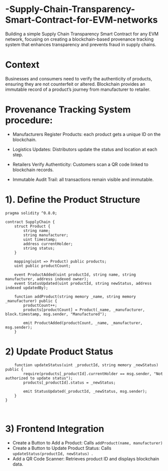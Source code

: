 # -Supply-Chain-Transparency-Smart-Contract-for-EVM-networks

Building a simple Supply Chain Transparency Smart Contract for any EVM network, focusing on creating a blockchain-based provenance tracking system that enhances transparency and prevents fraud in supply chains.

# Context
Businesses and consumers need to verify the authenticity of products, ensuring they are not counterfeit or altered. Blockchain provides an immutable record of a product’s journey from manufacturer to retailer.

# Provenance Tracking System procedure: 

* Manufacturers Register Products: each product gets a unique ID on the blockchain.
  
* Logistics Updates: Distributors update the status and location at each step.
  
* Retailers Verify Authenticity: Customers scan a QR code linked to blockchain records.
  
* Immutable Audit Trail: all transactions remain visible and immutable.


# 1). Define the Product Structure 

``` 
pragma solidity ^0.8.0;

contract SupplyChain {
    struct Product {
        string name;
        string manufacturer;
        uint timestamp;
        address currentHolder;
        string status;
    }

    mapping(uint => Product) public products;
    uint public productCount;

    event ProductAdded(uint productId, string name, string manufacturer, address indexed owner);
    event StatusUpdated(uint productId, string newStatus, address indexed updatedBy);

    function addProduct(string memory _name, string memory _manufacturer) public {
        productCount++;
        products[productCount] = Product(_name, _manufacturer, block.timestamp, msg.sender, "Manufactured");

        emit ProductAdded(productCount, _name, _manufacturer, msg.sender);
    }

   ```

#  2) Update Product Status

```
    function updateStatus(uint _productId, string memory _newStatus) public {
        require(products[_productId].currentHolder == msg.sender, "Not authorized to update status");
        products[_productId].status = _newStatus;

        emit StatusUpdated(_productId, _newStatus, msg.sender);
    }
}



```

#  3) Frontend Integration

* Create a Button to Add a Product: Calls ```addProduct(name, manufacturer) ```
* Create a Button to Update Product Status: Calls ```updateStatus(productId, newStatus) ```.
* Add a QR Code Scanner: Retrieves product ID and displays blockchain data.
